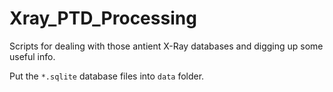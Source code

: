 # Xray_PTD_Processing

Scripts for dealing with those antient X-Ray databases and digging up some useful info.

Put the `*.sqlite` database files into `data` folder. 